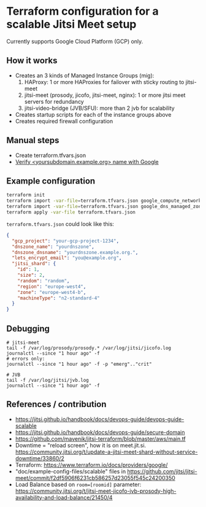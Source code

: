 # Terraform configuration for a scalable Jitsi Meet setup

Currently supports Google Cloud Platform (GCP) only.

## How it works

- Creates an 3 kinds of Managed Instance Groups (mig):
  1. HAProxy: 1 or more HAProxies for failover with sticky routing to jitsi-meet
  2. jitsi-meet (prosody, jicofo, jitsi-meet, nginx): 1 or more jitsi meet servers for redundancy
  3. jitsi-video-bridge (JVB/SFU): more than 2 jvb for scalability
- Creates startup scripts for each of the instance groups above
- Creates required firewall configuration

## Manual steps
- Create terraform.tfvars.json
- [Verify <yoursubdomain.example.org> name with Google](https://www.google.com/webmasters/verification/verification?domain=yoursubdomain.example.org)

## Example configuration

```bash
terraform init
terraform import -var-file=terraform.tfvars.json google_compute_network.default default
terraform import -var-file=terraform.tfvars.json google_dns_managed_zone.default [name of your preconfigured dns zone]
terraform apply -var-file terraform.tfvars.json
```

`terraform.tfvars.json` could look like this:

```json
{
  "gcp_project": "your-gcp-project-1234",
  "dnszone_name": "yourdnszone",
  "dnszone_dnsname": "yourdnszone.example.org.",
  "lets_encrypt_email": "you@example.org",
  "jitsi_shard": {
    "id": 1,
    "size": 2,
    "random": "random",
    "region": "europe-west4",
    "zone": "europe-west4-b",
    "machineType": "n2-standard-4"
  }
}
```

## Debugging
```
# jitsi-meet
tail -f /var/log/prosody/prosody.* /var/log/jitsi/jicofo.log
journalctl --since "1 hour ago" -f
# errors only:
journalctl --since "1 hour ago" -f -p "emerg".."crit"

# JVB
tail -f /var/log/jitsi/jvb.log
journalctl --since "1 hour ago" -f
```

## References / contribution

- https://jitsi.github.io/handbook/docs/devops-guide/devops-guide-scalable
- https://jitsi.github.io/handbook/docs/devops-guide/secure-domain
- https://github.com/mavenik/jitsi-terraform/blob/master/aws/main.tf
- Downtime = "reload screen", how it is on meet.jit.si. https://community.jitsi.org/t/update-a-jitsi-meet-shard-without-service-downtime/33860/2
- Terraform: https://www.terraform.io/docs/providers/google/
- "doc/example-config-files/scalable" files in https://github.com/jitsi/jitsi-meet/commit/f2df5906f6231cb586257d23055f545c24200350
- Load Balance based on `room=[roomid]` parameter: https://community.jitsi.org/t/jitsi-meet-jicofo-jvb-prosody-high-availability-and-load-balance/21450/4

